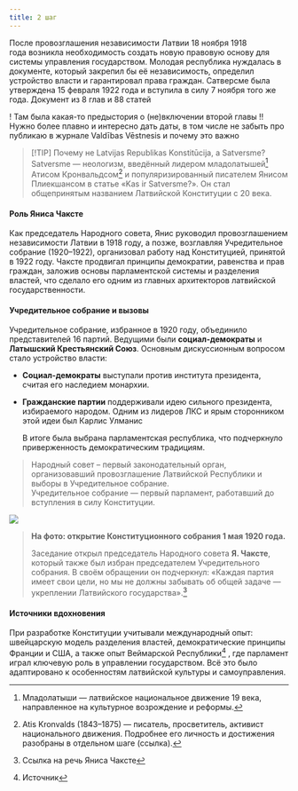 ```yaml
---
title: 2 шаг
---
```

После провозглашения независимости Латвии 18 ноября 1918 года возникла необходимость создать новую правовую основу для системы управления государством. Молодая республика нуждалась в документе, который закрепил бы её независимость, определил устройство власти и гарантировал права граждан. Сатверсме была утверждена 15 февраля 1922 года и вступила в силу 7 ноября того же года. Документ из 8 глав и 88 статей 

! Там была какая-то предыстория о (не)включении второй главы
!! Нужно более плавно и интересно дать даты, в том числе не забыть про публикаю в журнале Valdības Vēstnesis и почему это важно


> [!TIP] Почему не Latvijas Republikas Konstitūcija, а Satversme?
> Satversme — неологизм, введённый лидером младолатышей[^1] Атисом Кронвальдсом[^2] и популяризированный писателем Янисом Плиекшансом в статье «Kas ir Satversme?». Он стал общепринятым названием Латвийской Конституции с 20 века.

#### Роль Яниса Чаксте

Как председатель Народного совета, Янис руководил провозглашением независимости Латвии в 1918 году, а позже, возглавляя Учредительное собрание (1920–1922), организовал работу над Конституцией, принятой в 1922 году. Чаксте продвигал принципы демократии, равенства и прав граждан, заложив основы парламентской системы и разделения властей, что сделало его одним из главных архитекторов латвийской государственности.

#### **Учредительное собрание и вызовы**

Учредительное собрание, избранное в 1920 году, объединило представителей 16 партий. Ведущими были **социал-демократы** и **Латышский Крестьянский Союз**. Основным дискуссионным вопросом стало устройство власти:

- **Социал-демократы** выступали против института президента, считая его наследием монархии.
- **Гражданские партии** поддерживали идею сильного президента, избираемого народом. Одним из лидеров ЛКС и ярым сторонником этой идеи был Карлис Улманис

    В итоге была выбрана парламентская республика, что подчеркнуло приверженность демократическим традициям.

> Народный совет – первый законодательный орган, организовавший провозглашение Латвийской Республики и выборы в Учредительное собрание.  
> Учредительное собрание — первый парламент, работавший до вступления в силу Конституции.

![](https://ucarecdn.com/0e9708c7-3654-46e8-a1ef-bc632f52b50a/)

> **На фото: открытие Конституционного собрания 1 мая 1920 года.**
> 
> Заседание открыл председатель Народного совета **Я. Чаксте**, который также был избран председателем Учредительного собрания. 
> В своём обращении он подчеркнул:  «Каждая партия имеет свои цели, но мы не должны забывать об общей задаче — укреплении Латвийского государства».[^4]

#### **Источники вдохновения**

При разработке Конституции учитывали международный опыт: швейцарскую модель разделения властей, демократические принципы Франции и США, а также опыт Веймарской Республики[^3] , где парламент играл ключевую роль в управлении государством. Всё это было адаптировано к особенностям латвийской культуры и самоуправления.

[^1]:  Младолатыши — латвийское национальное движение 19 века, направленное на культурное возрождение и реформы.

[^2]: Atis Kronvalds (1843–1875) — писатель, просветитель, активист национального движения. Подробнее его личность и достижения разобраны в отдельном шаге (ссылка).
[^3]: Источник
[^4]: Ссылка на речь Яниса Чаксте